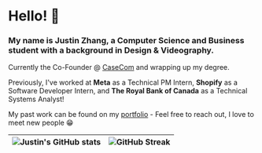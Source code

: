# Hello! 👋

### My name is Justin Zhang, a Computer Science and Business student with a background in Design & Videography. 
Currently the Co-Founder @ [CaseCom](https://casecom.app) and wrapping up my degree.

Previously, I've worked at **Meta** as a Technical PM Intern, **Shopify** as a Software Developer Intern, and **The Royal Bank of Canada** as a Technical Systems Analyst!

My past work can be found on my [portfolio](https://justinzhang.ca/) - Feel free to reach out, I love to meet new people 😁


![Justin's GitHub stats](https://github-readme-stats.vercel.app/api?username=justinnzhang&count_private=true&theme=onedark)      |  ![GitHub Streak](https://github-readme-streak-stats.herokuapp.com/?user=justinnzhang&theme=dark)
:-------------------------:|:-------------------------:
